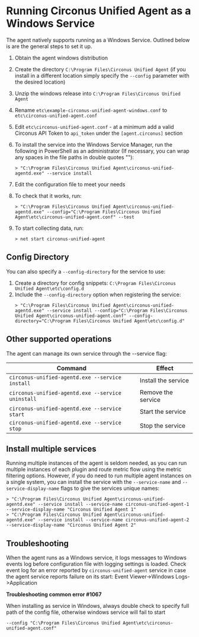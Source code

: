# Running Circonus Unified Agent as a Windows Service

The agent natively supports running as a Windows Service. Outlined below is are
the general steps to set it up.

1. Obtain the agent windows distribution
2. Create the directory `C:\Program Files\Circonus Unified Agent` (if you install in a different
   location simply specify the `--config` parameter with the desired location)
3. Unzip the windows release into `C:\Program Files\Circonus Unified Agent`
4. Rename `etc\example-circonus-unified-agent-windows.conf` to `etc\circonus-unified-agent.conf`
5. Edit `etc\circonus-unified-agent.conf` - at a minimum add a valid Circonus API Token to `api_token` under the `[agent.circonus]` section
6. To install the service into the Windows Service Manager, run the following in PowerShell as an administrator (If necessary, you can wrap any spaces in the file paths in double quotes ""):

   ```
   > "C:\Program Files\Circonus Unified Agent\circonus-unified-agentd.exe" --service install
   ```

5. Edit the configuration file to meet your needs
6. To check that it works, run:

   ```
   > "C:\Program Files\Circonus Unified Agent\circonus-unified-agentd.exe" --config="C:\Program Files\Circonus Unified Agent\etc\circonus-unified-agent.conf" --test
   ```

7. To start collecting data, run:

   ```
   > net start circonus-unified-agent
   ```

## Config Directory

You can also specify a `--config-directory` for the service to use:
1. Create a directory for config snippets: `C:\Program Files\Circonus Unified Agent\etc\config.d`
2. Include the `--config-directory` option when registering the service:
   ```
   > "C:\Program Files\Circonus Unified Agent\circonus-unified-agentd.exe" --service install --config="C:\Program Files\Circonus Unified Agent\circonus-unified-agent.conf" --config-directory="C:\Program Files\Circonus Unified Agent\etc\config.d"
   ```

## Other supported operations

The agent can manage its own service through the --service flag:

| Command                                           | Effect                        |
|---------------------------------------------------|-------------------------------|
| `circonus-unified-agentd.exe --service install`   | Install the service           |
| `circonus-unified-agentd.exe --service uninstall` | Remove the service            |
| `circonus-unified-agentd.exe --service start`     | Start the service             |
| `circonus-unified-agentd.exe --service stop`      | Stop the service              |

## Install multiple services

Running multiple instances of the agent is seldom needed, as you can run
multiple instances of each plugin and route metric flow using the metric
filtering options.  However, if you do need to run multiple agent instances
on a single system, you can install the service with the `--service-name` and
`--service-display-name` flags to give the services unique names:

```
> "C:\Program Files\Circonus Unified Agent\circonus-unified-agentd.exe" --service install --service-name circonus-unified-agent-1 --service-display-name "Circonus Unified Agent 1"
> "C:\Program Files\Circonus Unified Agent\circonus-unified-agentd.exe" --service install --service-name circonus-unified-agent-2 --service-display-name "Circonus Unified Agent 2"
```

## Troubleshooting

When the agent runs as a Windows service, it logs messages to Windows events log before configuration file with logging settings is loaded.
Check event log for an error reported by `circonus-unified-agent` service in case the agent service reports failure on its start: Event Viewer->Windows Logs->Application

**Troubleshooting  common error #1067**

When installing as service in Windows, always double check to specify full path of the config file, otherwise windows service will fail to start

 `--config "C:\Program Files\Circonus Unified Agent\etc\circonus-unified-agent.conf"`
